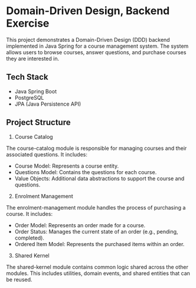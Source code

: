 # Domain-Driven Design, Backend Exercise

This project demonstrates a Domain-Driven Design (DDD) backend implemented in Java Spring for a course management system. The system allows users to browse courses, answer questions, and purchase courses they are interested in.
## Tech Stack
* Java Spring Boot
* PostgreSQL
* JPA (Java Persistence API)

## Project Structure
1. Course Catalog

The course-catalog module is responsible for managing courses and their associated questions. It includes:
* Course Model: Represents a course entity.
* Questions Model: Contains the questions for each course.
* Value Objects: Additional data abstractions to support the course and questions.
2. Enrolment Management
   
The enrolment-management module handles the process of purchasing a course. It includes:
* Order Model: Represents an order made for a course.
* Order Status: Manages the current state of an order (e.g., pending, completed).
* Ordered Item Model: Represents the purchased items within an order.
3. Shared Kernel

  The shared-kernel module contains common logic shared across the other modules. This includes utilities, domain events, and shared entities that can be reused.


